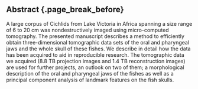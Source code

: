 ## Abstract {.page_break_before}

A large corpus of Cichlids from Lake Victoria in Africa spanning a size range of 6 to 20 cm was nondestructively imaged using micro-computed tomography.
The presented manuscript describes a method to efficiently obtain three-dimensional tomographic data sets of the oral and pharyngeal jaws and the whole skull of these fishes.
We describe in detail how the data has been acquired to aid in reproducible research.
The tomographic data we acquired (8.8 TB projection images and 1.4 TB reconstruction images) are used for further projects, an outlook on two of them; a morphological description of the oral and pharyngeal jaws of the fishes as well as a principal component analysis of landmark features on the fish skulls.
